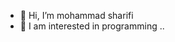 - 👋 Hi, I’m mohammad sharifi
- 👀 I am interested in programming ..

<!---
mrprogrammer70/mrprogrammer70 is a ✨ special ✨ repository because its `README.md` (this file) appears on your GitHub profile.
You can click the Preview link to take a look at your changes.
--->
